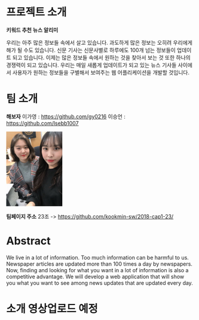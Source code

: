 # 프로젝트 소개

**키워드 추천 뉴스 알리미** 

우리는 아주 많은 정보들 속에서 살고 있습니다. 과도하게 많은 정보는 오히려 우리에게 해가 될 수도 있습니다. 신문 기사는 신문사별로 하루에도 100개 넘는 정보들이 업데이트 되고 있습니다. 이제는 많은 정보들 속에서 원하는 것을 찾아서 보는 것 또한 하나의 경쟁력이 되고 있습니다. 우리는 매일 새롭게 업데이트가 되고 있는 뉴스 기사들 사이에서 사용자가 원하는 정보들을 구별해서 보여주는 웹 어플리케이션을 개발할 것입니다.

# 팀 소개

**해보자**
이가영 : https://github.com/gy0216
이승언 : https://github.com/lsebb1007

<img src="KakaoTalk_20180308_175835557.jpg" width="150" height="200">

**팀페이지 주소** 23조 -> https://github.com/kookmin-sw/2018-cap1-23/

# Abstract

We live in a lot of information. Too much information can be harmful to us. Newspaper articles are updated more than 100 times a day by newspapers. Now, finding and looking for what you want in a lot of information is also a competitive advantage. We will develop a web application that will show you what you want to see among news updates that are updated every day.

# 소개 영상업로드 예정
